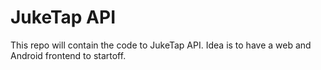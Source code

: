 # JukeTap API

This repo will contain the code to JukeTap API. Idea is to have a web and Android frontend to startoff.
